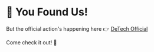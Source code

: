 # 🎉 You Found Us!

But the official action's happening here 👉 [DeTech Official](https://github.com/detech-official)  

Come check it out! 🚀
